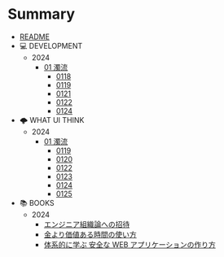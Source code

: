 # Summary

- [README](README.md)
- 💻 DEVELOPMENT
  - 2024
    - [01 濁流](dev24/202401.md)
      - [0118](dev24/0118.md)
      - [0119](dev24/0119.md)
      - [0121](dev24/0121.md)
      - [0122](dev24/0122.md)
      - [0124](dev24/0124.md)
- 🌩 WHAT UI THINK
  - 2024
    - [01 濁流](any24/202401.md)
      - [0119](any24/0119.md)
      - [0120](any24/0120.md)
      - [0122](any24/0122.md)
      - [0123](any24/0123.md)
      - [0124](any24/0124.md)
      - [0125](any24/0125.md)
- 📚 BOOKS
  - 2024
    - [エンジニア組織論への招待](engineering_organization_theory.md)
    - [金より価値ある時間の使い方](how_to_live_on_24_hours_a_day.md)
    - [体系的に学ぶ 安全な WEB アプリケーションの作り方](learn_howto_create_web_applications_systematically.md)
